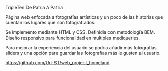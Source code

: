 TripleTen De Patria A Patria

Página web enfocada a fotografías artísticas y un poco de las historias que cuentan los lugares que son fotografíados.

Se implemento mediante HTML y CSS. Definidia con metodología BEM. Diseño responsivo para funcionalidad en multiples mediqueries.

Para mejorar la experiencia del usuario se podría añadir más fotografías, sliders y una opción para guardar las fotografías más le gusten al usuario.

https://github.com/Uri-ST/web_project_homeland
